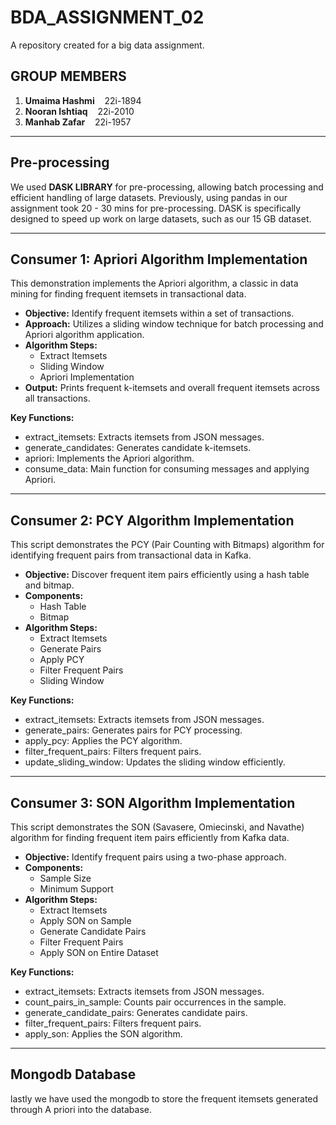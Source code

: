 # BDA_ASSIGNMENT_02

A repository created for a big data assignment.

## GROUP MEMBERS

1. **Umaima Hashmi** &nbsp;&nbsp;&nbsp;22i-1894   
2. **Nooran Ishtiaq** &nbsp;&nbsp;&nbsp;22i-2010   
3. **Manhab Zafar** &nbsp;&nbsp;&nbsp;22i-1957  

---

## Pre-processing

We used **DASK LIBRARY** for pre-processing, allowing batch processing and efficient handling of large datasets. Previously, using pandas in our assignment took 20 - 30 mins for pre-processing. DASK is specifically designed to speed up work on large datasets, such as our 15 GB dataset.

---

## Consumer 1: Apriori Algorithm Implementation

This demonstration implements the Apriori algorithm, a classic in data mining for finding frequent itemsets in transactional data.

- **Objective:** Identify frequent itemsets within a set of transactions.
- **Approach:** Utilizes a sliding window technique for batch processing and Apriori algorithm application.
- **Algorithm Steps:**
  - Extract Itemsets
  - Sliding Window
  - Apriori Implementation
- **Output:** Prints frequent k-itemsets and overall frequent itemsets across all transactions.

**Key Functions:**
- extract_itemsets: Extracts itemsets from JSON messages.
- generate_candidates: Generates candidate k-itemsets.
- apriori: Implements the Apriori algorithm.
- consume_data: Main function for consuming messages and applying Apriori.

---

## Consumer 2: PCY Algorithm Implementation

This script demonstrates the PCY (Pair Counting with Bitmaps) algorithm for identifying frequent pairs from transactional data in Kafka.

- **Objective:** Discover frequent item pairs efficiently using a hash table and bitmap.
- **Components:**
  - Hash Table
  - Bitmap
- **Algorithm Steps:**
  - Extract Itemsets
  - Generate Pairs
  - Apply PCY
  - Filter Frequent Pairs
  - Sliding Window

**Key Functions:**
- extract_itemsets: Extracts itemsets from JSON messages.
- generate_pairs: Generates pairs for PCY processing.
- apply_pcy: Applies the PCY algorithm.
- filter_frequent_pairs: Filters frequent pairs.
- update_sliding_window: Updates the sliding window efficiently.

---

## Consumer 3: SON Algorithm Implementation

This script demonstrates the SON (Savasere, Omiecinski, and Navathe) algorithm for finding frequent item pairs efficiently from Kafka data.

- **Objective:** Identify frequent pairs using a two-phase approach.
- **Components:**
  - Sample Size
  - Minimum Support
- **Algorithm Steps:**
  - Extract Itemsets
  - Apply SON on Sample
  - Generate Candidate Pairs
  - Filter Frequent Pairs
  - Apply SON on Entire Dataset

**Key Functions:**
- extract_itemsets: Extracts itemsets from JSON messages.
- count_pairs_in_sample: Counts pair occurrences in the sample.
- generate_candidate_pairs: Generates candidate pairs.
- filter_frequent_pairs: Filters frequent pairs.
- apply_son: Applies the SON algorithm.

---
## Mongodb Database
lastly we have used the mongodb to store the frequent itemsets generated through A priori into the database.





